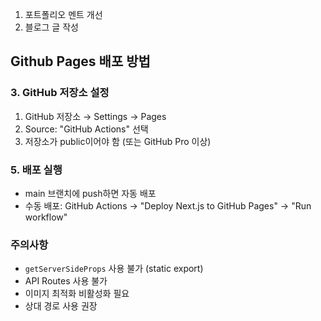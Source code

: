1. 포트폴리오 멘트 개선
2. 블로그 글 작성

## Github Pages 배포 방법


### 3. GitHub 저장소 설정
1. GitHub 저장소 → Settings → Pages
2. Source: "GitHub Actions" 선택
3. 저장소가 public이어야 함 (또는 GitHub Pro 이상)


### 5. 배포 실행
- main 브랜치에 push하면 자동 배포
- 수동 배포: GitHub Actions → "Deploy Next.js to GitHub Pages" → "Run workflow"

### 주의사항
- `getServerSideProps` 사용 불가 (static export)
- API Routes 사용 불가
- 이미지 최적화 비활성화 필요
- 상대 경로 사용 권장

